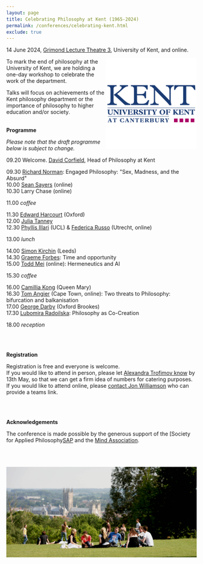 ```yaml
---
layout: page
title: Celebrating Philosophy at Kent (1965-2024)
permalink: /conferences/celebrating-kent.html
exclude: true
---
```


14 June 2024, [Grimond Lecture Theatre 3][GLT3], University of Kent, and online.

<a href="old-kent-logo.png"><img style="float: right;"  src="old-kent-logo.png" alt="" width="240" height="240" /></a> To mark the end of philosophy at the University of Kent, we are holding a one-day workshop to celebrate the work of the department.

Talks will focus on achievements of the Kent philosophy department or the importance of philosophy to higher education and/or society.
<br><br>

**Programme**

*Please note that the draft programme below is subject to change.*

09.20 Welcome. [David Corfield][DC], Head of Philosophy at Kent

09.30 [Richard Norman][RN]: Engaged Philosophy: "Sex, Madness, and the Absurd"  
10.00 [Sean Sayers][SS] (online)  
10.30 Larry Chase (online)

11.00 *coffee*

11.30 [Edward Harcourt][EH] (Oxford)  
12.00 [Julia Tanney][JT]  
12.30 [Phyllis Illari][PI] (UCL) & [Federica Russo][FR] (Utrecht, online)  

13.00 *lunch*

14.00 [Simon Kirchin][SK] (Leeds)  
14.30 [Graeme Forbes][GF]: Time and opportunity  
15.00 [Todd Mei][TM] (online): Hermeneutics and AI

15.30 *coffee*

16.00 [Camillia Kong][CK] (Queen Mary)  
16.30 [Tom Angier][TA] (Cape Town, online): Two threats to Philosophy: bifurcation and balkanisation  
17.00 [George Darby][GD] (Oxford Brookes)  
17.30 [Lubomira Radoilska][LR]: Philosophy as Co-Creation 
<!---17.30 [Juergen Landes][JL] (LMU, online)  --->

18.00 *reception*

<br/><br/>

**Registration**

Registration is free and everyone is welcome.  
If you would like to attend in person, please let [Alexandra Trofimov know][eAT] by 13th May, so that we can get a firm idea of numbers for catering purposes.  
If you would like to attend online, please [contact Jon Williamson][eJW] who can provide a teams link.

<br/><br/>

**Acknowledgements**

The conference is made possible by the generous support of the [Society for Applied Philosophy[SAP] and the [Mind Association][Mind].

<br/><br/>

<a href="kent-view.jpg"><img style="float: center;"  src="kent-view.jpg"/></a>


[GLT3]: https://www.kent.ac.uk/maps/canterbury/canterbury-campus/building/grimond-building/glt3
[DC]: https://www.kent.ac.uk/philosophy/people/1689/corfield-david
[RN]: https://www.kent.ac.uk/philosophy/people/1673/norman-richard
[SS]: https://seansayers.com/
[EH]: https://www.philosophy.ox.ac.uk/people/edward-harcourt
[JT]: https://independent.academia.edu/JuliaTanney/CurriculumVitae
[SK]: https://ahc.leeds.ac.uk/philosophy/staff/6232/0000-0002-1814-5609
[FR]: https://www.uu.nl/staff/FRusso
[PI]: https://www.ucl.ac.uk/sts/people/prof-phyllis-illari
[CK]: https://www.qmul.ac.uk/law/people/academic-staff/items/kong.html
[TA]: https://humanities.uct.ac.za/department-philosophy/contacts/tom-angier
[GD]: https://www.brookes.ac.uk/profiles/staff/george-darby/
[JL]: https://www.osc.uni-muenchen.de/members/individual_members/associated-members/landes1/index.html
[GF]: https://www.kent.ac.uk/philosophy/people/1686/forbes-graeme-a
[TM]: https://www.kent.ac.uk/philosophy/people/1683/mei-todd
[LR]: https://www.kent.ac.uk/philosophy/people/1609/radoilska-lubomira
[eJW]: mailto:j.williamson@kent.ac.uk
[eAT]: mailto:A.Trofimov-692@kent.ac.uk
[SAP]: https://www.appliedphil.org/
[Mind]: https://mindassociation.org/


